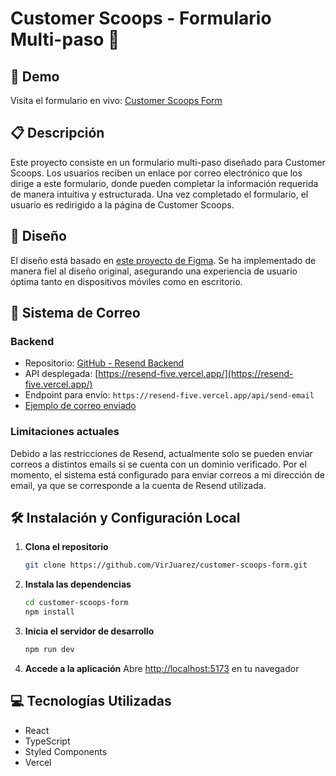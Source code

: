 # Customer Scoops - Formulario Multi-paso 📝

## 🚀 Demo

Visita el formulario en vivo: [Customer Scoops Form](https://customer-scoops-form.vercel.app/)

## 📋 Descripción

Este proyecto consiste en un formulario multi-paso diseñado para Customer Scoops. Los usuarios reciben un enlace por correo electrónico que los dirige a este formulario, donde pueden completar la información requerida de manera intuitiva y estructurada. Una vez completado el formulario, el usuario es redirigido a la página de Customer Scoops.

## 🎨 Diseño

El diseño está basado en [este proyecto de Figma](https://www.figma.com/design/o0AehSphF6uoE3Xf8nXAlH/Customer-Scoops?node-id=64-250&t=DLfDYRZ7IRLsYzUZ-0). Se ha implementado de manera fiel al diseño original, asegurando una experiencia de usuario óptima tanto en dispositivos móviles como en escritorio.

## 📧 Sistema de Correo

### Backend
- Repositorio: [GitHub - Resend Backend](https://github.com/VirJuarez/resend)
- API desplegada: [https://resend-five.vercel.app/](https://resend-five.vercel.app/)
- Endpoint para envío: `https://resend-five.vercel.app/api/send-email`
- [Ejemplo de correo enviado](https://resend.com/shared?token=eyJhbGciOiJIUzI1NiIsInR5cCI6IkpXVCJ9.eyJkYXRhIjp7ImVtYWlsX2lkIjoiMjVjODkxYzYtODg0MS00YWYyLThmNWYtYjUwMWE5OWI4OTE2In0sImlhdCI6MTczMDk1MjI4OCwiZXhwIjoxNzMxMTI1MDg4fQ.rT_yVT9D3RU_gDrCNMwzJZ3Ni3BADZpq6lFG7ls3SnQ)

### Limitaciones actuales
Debido a las restricciones de Resend, actualmente solo se pueden enviar correos a distintos emails si se cuenta con un dominio verificado. Por el momento, el sistema está configurado para enviar correos a mi dirección de email, ya que se corresponde a la cuenta de Resend utilizada.

## 🛠️ Instalación y Configuración Local

1. **Clona el repositorio**
   ```bash
   git clone https://github.com/VirJuarez/customer-scoops-form.git
   ```

2. **Instala las dependencias**
   ```bash
   cd customer-scoops-form
   npm install
   ```

3. **Inicia el servidor de desarrollo**
   ```bash
   npm run dev
   ```

4. **Accede a la aplicación**
   Abre [http://localhost:5173](http://localhost:5173) en tu navegador

## 💻 Tecnologías Utilizadas

- React
- TypeScript
- Styled Components
- Vercel
